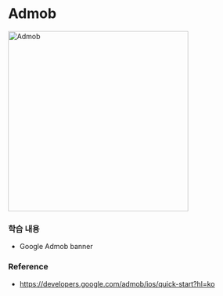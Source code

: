 # Admob

<img width="368" alt="Admob" src="https://user-images.githubusercontent.com/58852584/106282040-63d3e100-6283-11eb-85b7-23813648b8ef.png">

### 학습 내용
- Google Admob banner

### Reference
- https://developers.google.com/admob/ios/quick-start?hl=ko

